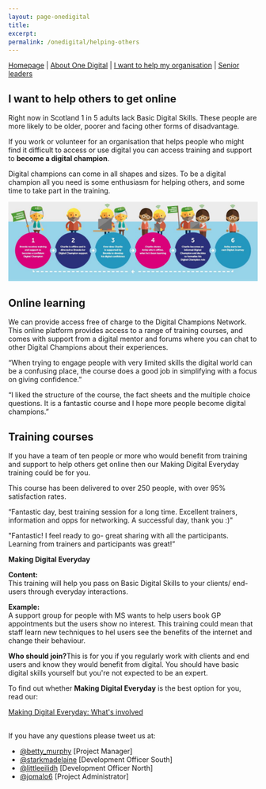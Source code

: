 ```yaml
---
layout: page-onedigital
title: 
excerpt:
permalink: /onedigital/helping-others
---
```


<!-- ![One Digital](/images/onedigitalbadgegreen.jpg)           ![Big Lottery Fund](/images/smallbiglottery.jpg) -->

[Homepage](http://digital.scvo.org.uk/onedigital/) | [About One Digital](http://digital.scvo.org.uk/onedigital/about-one-digital) | [I want to help my organisation](http://digital.scvo.org.uk/onedigital/helping-org) | [Senior leaders](http://digital.scvo.org.uk/onedigital/actionlearning/)

## I want to help others to get online

Right now in Scotland 1 in 5 adults lack Basic Digital Skills. These people are more likely to be older, poorer and facing other forms of disadvantage. 

If you work or volunteer for an organisation that helps people who might find it difficult to access or use digital you can access training and support to <strong>become a digital champion</strong>.

Digital champions can come in all shapes and sizes. To be a digital champion all you need is some enthusiasm for helping others, and some time to take part in the training. 

![Digital champions](/images/onedigital/dc.JPG)
 
## Online learning 
We can provide access free of charge to the Digital Champions Network. This online platform provides access to a range of training courses, and comes with support from a digital mentor and forums where you can chat to other Digital Champions about their experiences. 


“When trying to engage people with very limited skills the digital world can be a confusing place, the course does a good job in simplifying with a focus on giving confidence.” 

“I liked the structure of the course, the fact sheets and the multiple choice questions. It is a fantastic course and I hope more people become digital champions.” 

## Training courses 
If you have a team of ten people or more who would benefit from training and support to help others get online then our Making Digital Everyday training could be for you. 

This course has been delivered to over 250 people, with over 95% satisfaction rates. 


“Fantastic day, best training session for a long time. Excellent trainers, information and opps for networking. A successful day, thank you :)" 
 
"Fantastic! I feel ready to go- great sharing with all the participants. Learning from trainers and participants was great!” 


<div class="panel panel-default">

  <div class="panel-heading"><strong>Making Digital Everyday</strong></div>

  <div class="list-group">
    <span class="list-group-item">
      <p class="list-group-item-text"><strong>Content:</strong><br />
      This training will help you pass on Basic Digital Skills to your clients/ end-users through everyday interactions.</p>
    </span>
    <span class="list-group-item">
      <p class="list-group-item-text"><strong>Example:</strong><br />
      A support group for people with MS wants to help users book GP appointments but the users show no interest. This training could mean that staff learn new techniques to hel users see the benefits of the internet and change their behaviour.</p>
    </span>
    <span class="list-group-item">
      <p class="list-group-item-text"><strong>Who should join?</strong>This is for you if you regularly work with clients and end users and know they would benefit from digital. You should have basic digital skills yourself but you're not expected to be an expert.</p>
    </span>
    <span class="list-group-item">
      <p class="list-group-item-text">To find out whether <strong>Making Digital Everyday</strong> is the best option for you, read our:</p><a class="btn btn-primary btn-lg" href="/files/MDE what's involved.pdf">Making Digital Everyday: What's involved</a>
    </span>
  </div>

</div>

<p><br />If you have any questions please tweet us at:</p>

<ul>
<li><a href="https://twitter.com/betty_murphy">@betty_murphy</a> [Project Manager]</li>
<li><a href="https://twitter.com/starkmadelaine">@starkmadelaine</a> [Development Officer South]</li>
<li><a href="https://twitter.com/littleeilidh">@littleeilidh</a> [Development Officer North]</li>
<li><a href="https://twitter.com/jomalo6">@jomalo6</a> [Project Administrator]</li>
</ul>
